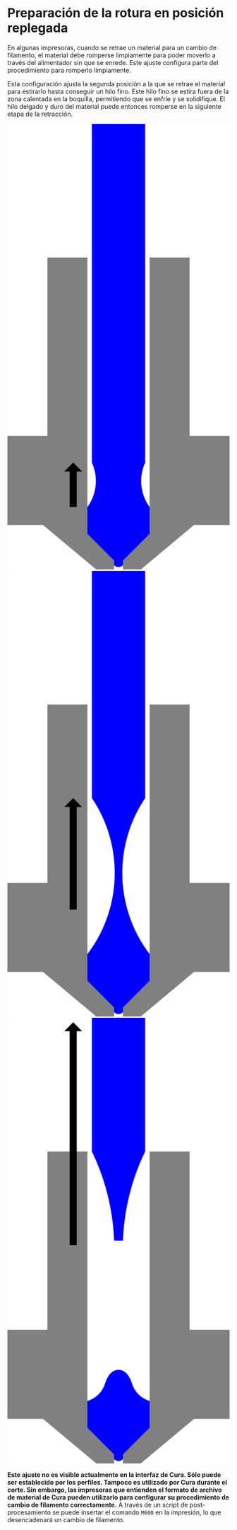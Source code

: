 Preparación de la rotura en posición replegada
====
En algunas impresoras, cuando se retrae un material para un cambio de filamento, el material debe romperse limpiamente para poder moverlo a través del alimentador sin que se enrede. Este ajuste configura parte del procedimiento para romperlo limpiamente.

Esta configuración ajusta la segunda posición a la que se retrae el material para estirarlo hasta conseguir un hilo fino. Este hilo fino se estira fuera de la zona calentada en la boquilla, permitiendo que se enfríe y se solidifique. El hilo delgado y duro del material puede entonces romperse en la siguiente etapa de la retracción.

![En primer lugar, el material se retrae para detener la exudación](../images/filament_switch_anti_ooze.svg)
![En segundo lugar, el filamento se retrae lentamente para dibujar un hilo fino que sea fácil de romper y dejar que este hilo se solidifique](../images/filament_switch_break_preparation.svg)
![En tercer lugar, el filamento se retrae rápidamente para romperlo](../images/filament_switch_break.svg)

**Este ajuste no es visible actualmente en la interfaz de Cura. Sólo puede ser establecido por los perfiles. Tampoco es utilizado por Cura durante el corte. Sin embargo, las impresoras que entienden el formato de archivo de material de Cura pueden utilizarlo para configurar su procedimiento de cambio de filamento correctamente.** A través de un script de post-procesamiento se puede insertar el comando `M600` en la impresión, lo que desencadenará un cambio de filamento.